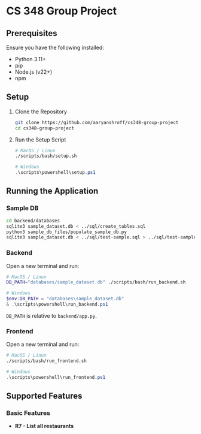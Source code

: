 # CS 348 Group Project

## Prerequisites

Ensure you have the following installed:

- Python 3.11+
- pip
- Node.js (v22+)
- npm

## Setup

1. Clone the Repository

   ```bash
   git clone https://github.com/aaryanshroff/cs348-group-project
   cd cs348-group-project
   ```

2. Run the Setup Script

    ```bash
    # MacOS / Linux
    ./scripts/bash/setup.sh
    ```

    ```powershell
    # Windows
    .\scripts\powershell\setup.ps1
    ```

## Running the Application

### Sample DB

```bash
cd backend/databases
sqlite3 sample_dataset.db < ../sql/create_tables.sql
python3 sample_db_files/populate_sample_db.py
sqlite3 sample_dataset.db < ../sql/test-sample.sql > ../sql/test-sample.out
```

### Backend
Open a new terminal and run:
```bash
# MacOS / Linux
DB_PATH="databases/sample_dataset.db" ./scripts/bash/run_backend.sh
```

```powershell
# Windows
$env:DB_PATH = "databases\sample_dataset.db"
& .\scripts\powershell\run_backend.ps1
```

`DB_PATH` is relative to `backend/app.py`.

### Frontend
Open a new terminal and run:
```bash
# MacOS / Linux
./scripts/bash/run_frontend.sh
```

```powershell
# Windows
.\scripts\powershell\run_frontend.ps1
```

## Supported Features

### Basic Features

- **R7 - List all restaurants**